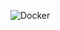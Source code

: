 ![Docker](https://user-images.githubusercontent.com/93004491/140093992-e4f6dc70-0b2d-4210-8751-7cfb51b74d18.jpg)

